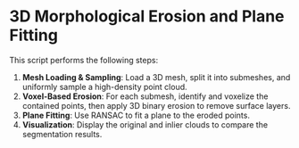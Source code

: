 # 3D Morphological Erosion and Plane Fitting

This script performs the following steps:

1. **Mesh Loading & Sampling**: Load a 3D mesh, split it into submeshes, and uniformly sample a high-density point cloud.
2. **Voxel-Based Erosion**: For each submesh, identify and voxelize the contained points, then apply 3D binary erosion to remove surface layers.
3. **Plane Fitting**: Use RANSAC to fit a plane to the eroded points.
4. **Visualization**: Display the original and inlier clouds to compare the segmentation results.

